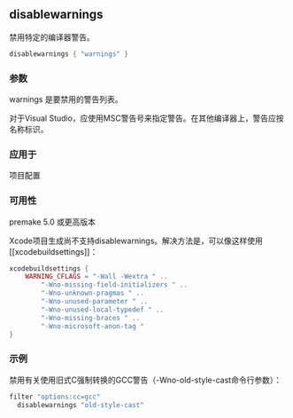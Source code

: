 ## disablewarnings

禁用特定的编译器警告。

```lua
disablewarnings { "warnings" }
```

### 参数

warnings 是要禁用的警告列表。

对于Visual Studio，应使用MSC警告号来指定警告。在其他编译器上，警告应按名称标识。

### 应用于

项目配置

### 可用性

premake 5.0 或更高版本

Xcode项目生成尚不支持disablewarnings。解决方法是，可以像这样使用[[xcodebuildsettings]]：

```lua
xcodebuildsettings { 
    WARNING_CFLAGS = "-Wall -Wextra " ..
        "-Wno-missing-field-initializers " ..
        "-Wno-unknown-pragmas " ..
        "-Wno-unused-parameter " ..
        "-Wno-unused-local-typedef " ..
        "-Wno-missing-braces " ..
        "-Wno-microsoft-anon-tag "
}
```

### 示例

禁用有关使用旧式C强制转换的GCC警告（-Wno-old-style-cast命令行参数）：

```lua
filter "options:cc=gcc"
  disablewarnings "old-style-cast"
```

